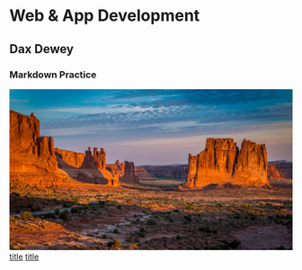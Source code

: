 # Web & App Development
## Dax Dewey
### Markdown Practice

![alt text](new_mexico.jpg)
[title](https://www.amazon.com)
[title](https://www.example.com)
